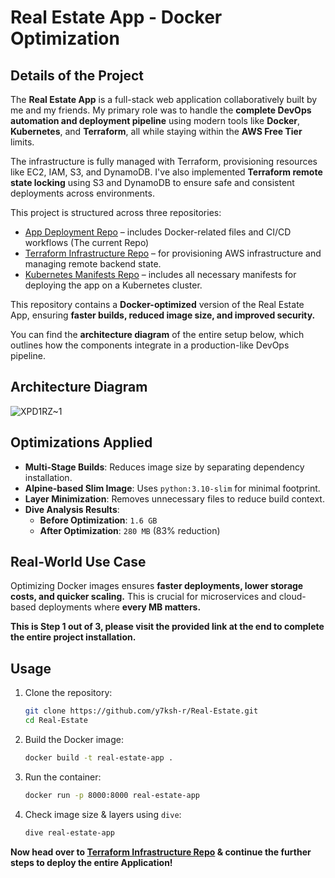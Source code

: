 # Real Estate App - Docker Optimization

## Details of the Project
The **Real Estate App** is a full-stack web application collaboratively built by me and my friends. My primary role was to handle the **complete DevOps automation and deployment pipeline** using modern tools like **Docker**, **Kubernetes**, and **Terraform**, all while staying within the **AWS Free Tier** limits.

The infrastructure is fully managed with Terraform, provisioning resources like EC2, IAM, S3, and DynamoDB. I've also implemented **Terraform remote state locking** using S3 and DynamoDB to ensure safe and consistent deployments across environments.

This project is structured across three repositories:
- [App Deployment Repo](https://github.com/y7ksh-r/Real-Estate) – includes Docker-related files and CI/CD workflows (The current Repo)
- [Terraform Infrastructure Repo](https://github.com/y7ksh-r/Real-estate-app-infra) – for provisioning AWS infrastructure and managing remote backend state.
- [Kubernetes Manifests Repo](https://github.com/y7ksh-r/Real-estate-app) – includes all necessary manifests for deploying the app on a Kubernetes cluster.

This repository contains a **Docker-optimized** version of the Real Estate App, ensuring **faster builds, reduced image size, and improved security.**

You can find the **architecture diagram** of the entire setup below, which outlines how the components integrate in a production-like DevOps pipeline.

## Architecture Diagram
![XPD1RZ~1](https://github.com/user-attachments/assets/d306a927-31a4-46ca-8599-cfbbea27f43a)


## Optimizations Applied
- **Multi-Stage Builds**: Reduces image size by separating dependency installation.
- **Alpine-based Slim Image**: Uses `python:3.10-slim` for minimal footprint.
- **Layer Minimization**: Removes unnecessary files to reduce build context.
- **Dive Analysis Results**:
  - **Before Optimization**: `1.6 GB`
  - **After Optimization**: `280 MB` (83% reduction)

## Real-World Use Case
Optimizing Docker images ensures **faster deployments, lower storage costs, and quicker scaling.** This is crucial for microservices and cloud-based deployments where **every MB matters.**

**This is Step 1 out of 3, please visit the provided link at the end to complete the entire project installation.**

## Usage
1. Clone the repository:
   ```sh
   git clone https://github.com/y7ksh-r/Real-Estate.git
   cd Real-Estate
   ```
2. Build the Docker image:
   ```sh
   docker build -t real-estate-app .
   ```
3. Run the container:
   ```sh
   docker run -p 8000:8000 real-estate-app
   ```
4. Check image size & layers using `dive`:
   ```sh
   dive real-estate-app
   ```

**Now head over to [Terraform Infrastructure Repo](https://github.com/y7ksh-r/Real-estate-app-infra) & continue the further steps to deploy the entire Application!**
